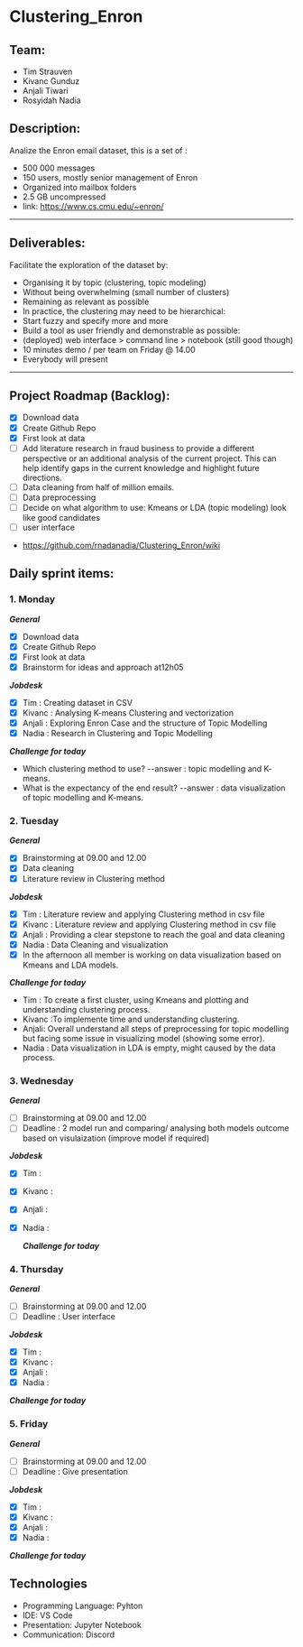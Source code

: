# Clustering_Enron


## Team:
- Tim Strauven
- Kivanc Gunduz
- Anjali Tiwari
- Rosyidah Nadia

## Description:

Analize the Enron email dataset, this is a set of :
- 500 000 messages
- 150 users, mostly senior management of Enron
- Organized into mailbox folders
- 2.5 GB uncompressed
- link: https://www.cs.cmu.edu/~enron/
---
## Deliverables:

 Facilitate the exploration of the dataset by:
-  Organising it by topic (clustering, topic modeling)
- Without being overwhelming (small number of clusters)
- Remaining as relevant as possible
- In practice, the clustering may need to be hierarchical:
- Start fuzzy and specify more and more
- Build a tool as user friendly and demonstrable as possible:
- (deployed) web interface > command line > notebook (still good though)
- 10 minutes demo / per team on Friday @ 14.00
- Everybody will present
---

## Project Roadmap (Backlog):

- [X] Download data
- [X] Create Github Repo
- [X] First look at data
- [ ] Add literature research in fraud business to provide a different perspective or an additional analysis of the current project. This can help identify gaps in the current knowledge and highlight future directions. 
- [ ] Data cleaning from half of million emails. 
- [ ] Data preprocessing 
- [ ] Decide on what algorithm to use: Kmeans or LDA (topic modeling) look like good candidates
- [ ] user interface

 - https://github.com/rnadanadia/Clustering_Enron/wiki 
## Daily sprint items:

### 1. Monday
   ***General***
   - [X] Download data
   - [X] Create Github Repo
   - [X] First look at data
   - [X] Brainstorm for ideas and approach at12h05
   
   ***Jobdesk***
   - [X] Tim : Creating dataset in CSV 
   - [X] Kivanc : Analysing K-means Clustering and vectorization
   - [X] Anjali : Exploring Enron Case and the structure of Topic Modelling 
   - [X] Nadia : Research in Clustering and Topic Modelling
   
   ***Challenge for today***
   - Which clustering method to use? --answer : topic modelling and K- means.
   - What is the expectancy of the end result? --answer :  data visualization of topic modelling and K-means.
   
### 2. Tuesday
   ***General***
   - [X] Brainstorming at 09.00 and 12.00
   - [X] Data cleaning
   - [X] Literature review in Clustering method
   
   ***Jobdesk***
   - [X] Tim : Literature review and applying Clustering method in csv file
   - [X] Kivanc : Literature review and applying Clustering method in csv file
   - [X] Anjali : Providing a clear stepstone to reach the goal and data cleaning
   - [X] Nadia : Data Cleaning and visualization
   - [X] In the afternoon all member is working on data visualization based on Kmeans and LDA models. 
   
   ***Challenge for today***
   - Tim :  To create a first cluster, using Kmeans and plotting and understanding clustering process. 
   - Kivanc :To implemente time and understanding clustering.
   - Anjali: Overall understand all steps of preprocessing for topic modelling but facing some issue in  visualizing  model (showing some error).
   - Nadia : Data visualization in LDA is empty, might caused by the data process.
    
### 3. Wednesday
   ***General***
   - [ ] Brainstorming at 09.00 and 12.00
   - [ ] Deadline : 2 model run  and comparing/ analysing both models outcome based on visulaization (improve model if required)

   ***Jobdesk***
   - [X] Tim : 
   - [X] Kivanc : 
   - [X] Anjali : 
   - [X] Nadia : 
   
     ***Challenge for today***

### 4. Thursday
   ***General***
   - [ ] Brainstorming at 09.00 and 12.00
   - [ ] Deadline : User interface 

   ***Jobdesk***
   - [X] Tim : 
   - [X] Kivanc :
   - [X] Anjali : 
   - [X] Nadia : 
   
   ***Challenge for today***
    
    
### 5. Friday
   ***General***
   - [ ] Brainstorming at 09.00 and 12.00
   - [ ] Deadline : Give presentation 

   ***Jobdesk***
   - [X] Tim : 
   - [X] Kivanc : 
   - [X] Anjali : 
   - [X] Nadia : 
   
   ***Challenge for today***
    
    
## Technologies

- Programming Language: Pyhton
- IDE: VS Code
- Presentation: Jupyter Notebook
- Communication: Discord
